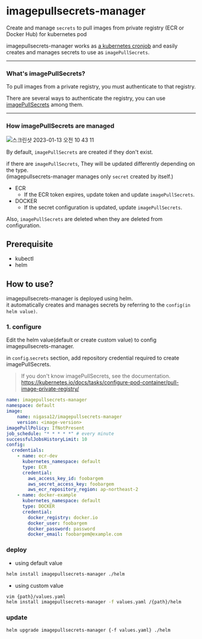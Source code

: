 # imagepullsecrets-manager
Create and manage `secrets` to pull images from private registry (ECR or Docker Hub) for kubernetes pod

imagepullsecrets-manager works as [a kubernetes cronjob](https://kubernetes.io/docs/concepts/workloads/controllers/cron-jobs/) and easily creates and manages secrets to use as `imagePullSecrets`.

---

### What's imagePullSecrets?
To pull images from a private registry, you must authenticate to that registry.

There are several ways to authenticate the registry, you can use [imagePullSecrets](https://kubernetes.io/docs/tasks/configure-pod-container/pull-image-private-registry/#registry-secret-existing-credentials) among them.

---

### How imagePullSecrets are managed
![스크린샷 2023-01-13 오전 10 43 11](https://user-images.githubusercontent.com/19552819/212217761-0f9d8ff3-300d-4621-9902-2e22928edf0c.png)

By default, `imagePullSecrets` are created if they don't exist.

if there are `imagePullSecrets`, They will be updated differently depending on the type.<br>
(imagepullsecrets-manager manages only `secret` created by itself.)
- ECR
  - If the ECR token expires, update token and update `imagePullSecrets`.
- DOCKER
  - If the secret configuration is updated, update `imagePullSecrets`.

Also, `imagePullSecrets` are deleted when they are deleted from configuration.

## Prerequisite
- kubectl
- helm

## How to use?
imagepullsecrets-manager is deployed using helm.<br>
it automatically creates and manages secrets by referring to the `config(in helm value)`.

### 1. configure

Edit the helm value(default or create custom value) to config imagepullsecrets-manager.

in `config`.`secrets` section, add repository credential required to create imagePullSecrets.

> If you don't know imagePullSecrets, see the documentation.<br>
> https://kubernetes.io/docs/tasks/configure-pod-container/pull-image-private-registry/

```yaml
name: imagepullsecrets-manager
namespace: default
image:
    name: nigasa12/imagepullsecrets-manager
    version: <image-version>
imagePullPolicy: IfNotPresent
job_schedule: "* * * * *" # every minute
successfulJobsHistoryLimit: 10
config:
  credentials:
    - name: ecr-dev
      kubernetes_namespace: default
      type: ECR
      credential:
        aws_access_key_id: foobargem
        aws_secret_access_key: foobargem
        aws_ecr_repository_region: ap-northeast-2
    - name: docker-example
      kubernetes_namespace: default
      type: DOCKER
      credential:
        docker_registry: docker.io
        docker_user: foobargem
        docker_password: password
        docker_email: foobargem@example.com

```

### deploy

- using default value
```bash
helm install imagepullsecrets-manager ./helm
```
- using custom value
```bash
vim {path}/values.yaml
helm install imagepullsecrets-manager -f values.yaml /{path}/helm
```

### update

```
helm upgrade imagepullsecrets-manager {-f values.yaml} ./helm
```
